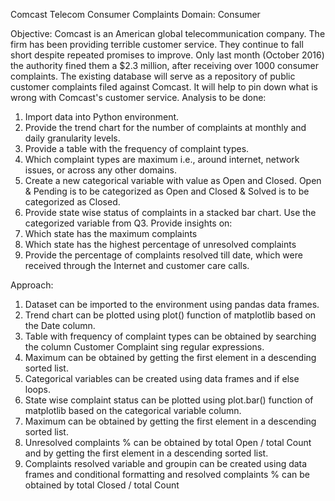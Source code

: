 Comcast Telecom Consumer Complaints
Domain: Consumer

Objective:
Comcast is an American global telecommunication company. The firm has been providing terrible customer service. They continue to fall short despite repeated promises to improve. Only last month (October 2016) the authority fined them a $2.3 million, after receiving over 1000 consumer complaints.
The existing database will serve as a repository of public customer complaints filed against Comcast.
It will help to pin down what is wrong with Comcast's customer service.
Analysis to be done:
1.	Import data into Python environment.
2.	Provide the trend chart for the number of complaints at monthly and daily granularity levels.
3.	Provide a table with the frequency of complaint types.
4.	Which complaint types are maximum i.e., around internet, network issues, or across any other domains.
5.	Create a new categorical variable with value as Open and Closed. Open & Pending is to be categorized as Open and Closed & Solved is to be categorized as Closed.
6.	Provide state wise status of complaints in a stacked bar chart. Use the categorized variable from Q3. Provide insights on:
7.	Which state has the maximum complaints
8.	Which state has the highest percentage of unresolved complaints
9.	Provide the percentage of complaints resolved till date, which were received through the Internet and customer care calls.

Approach:

1.	Dataset can be imported to the environment using pandas data frames.
2.	Trend chart can be plotted using plot() function of matplotlib based on the Date column.
3.	Table with frequency of complaint types can be obtained by searching the column Customer Complaint sing regular expressions.
4.	Maximum can be obtained by getting the first element in a descending sorted list.
5.	Categorical variables can be created using data frames and if else loops.
6.	State wise complaint status can be plotted using plot.bar() function of matplotlib based on the categorical variable column.
7.	Maximum can be obtained by getting the first element in a descending sorted list.
8.	Unresolved complaints % can be obtained by total Open / total Count and by getting the first element in a descending sorted list.
9.	Complaints resolved variable and groupin can be created using data frames and conditional formatting and resolved complaints % can be obtained by total Closed / total Count
